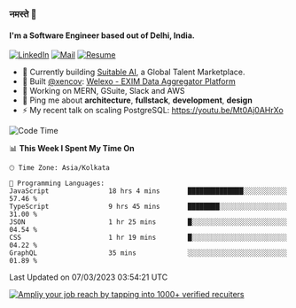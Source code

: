 ### नमस्ते 🙏

#### I'm a Software Engineer based out of Delhi, India.

[![LinkedIn](https://img.shields.io/badge/linkedin-%230077B5.svg)](https://linkedin.com/in/sambhav2612)
[![Mail](https://img.shields.io/badge/gmail-D14836)](mailto:sambhavjain2612@gmail.com)
[![Resume](https://img.shields.io/badge/resume-%23#FFFF00.svg)](https://mega.nz/file/IjA3yaoB#BFfQg1-aKva0piAd_wWs8Hf5dlnYRQ2ZkwtYwNMzBhA)

- 🏢 Currently building [Suitable AI](https://suitable.ai), a Global Talent Marketplace.
- 💅 Built [@xencov](https://github.com/xencov): [Welexo - EXIM Data Aggregator Platform](https://welexo.com)
- 🌱 Working on MERN, GSuite, Slack and AWS
- 💬 Ping me about **architecture**, **fullstack**, **development**, **design**
- ⚡️ My recent talk on scaling PostgreSQL: https://youtu.be/Mt0Aj0AHrXo

<!--START_SECTION:waka-->
![Code Time](http://img.shields.io/badge/Code%20Time-3%2C228%20hrs%2055%20mins-blue)

📊 **This Week I Spent My Time On** 

```text
🕑︎ Time Zone: Asia/Kolkata

💬 Programming Languages: 
JavaScript               18 hrs 4 mins       ██████████████░░░░░░░░░░░   57.46 % 
TypeScript               9 hrs 45 mins       ████████░░░░░░░░░░░░░░░░░   31.00 % 
JSON                     1 hr 25 mins        █░░░░░░░░░░░░░░░░░░░░░░░░   04.54 % 
CSS                      1 hr 19 mins        █░░░░░░░░░░░░░░░░░░░░░░░░   04.22 % 
GraphQL                  35 mins             ░░░░░░░░░░░░░░░░░░░░░░░░░   01.89 % 
```


 Last Updated on 07/03/2023 03:54:21 UTC
<!--END_SECTION:waka-->

[![Ampliy your job reach by tapping into 1000+ verified recuiters](https://user-images.githubusercontent.com/19583619/212717528-45b497fd-e886-4452-90fe-93829667bd63.png)](https://app.suitable.ai/login)

